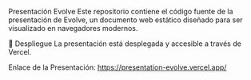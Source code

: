 Presentación Evolve
Este repositorio contiene el código fuente de la presentación de Evolve, un documento web estático diseñado para ser visualizado en navegadores modernos.

🚀 Despliegue
La presentación está desplegada y accesible a través de Vercel.

Enlace de la Presentación:
https://presentation-evolve.vercel.app/ 
